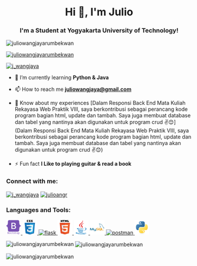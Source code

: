 <h1 align="center">Hi 👋, I'm Julio</h1>
<h3 align="center">I'm a Student at Yogyakarta University of Technology!</h3>

<p align="left"> <img src="https://komarev.com/ghpvc/?username=juliowangjayarumbekwan&label=Profile%20views&color=0e75b6&style=flat" alt="juliowangjayarumbekwan" /> </p>

<p align="left"> <a href="https://github.com/ryo-ma/github-profile-trophy"><img src="https://github-profile-trophy.vercel.app/?username=juliowangjayarumbekwan" alt="juliowangjayarumbekwan" /></a> </p>

<p align="left"> <a href="https://twitter.com/j_wangjaya" target="blank"><img src="https://img.shields.io/twitter/follow/j_wangjaya?logo=twitter&style=for-the-badge" alt="j_wangjaya" /></a> </p>

- 🌱 I’m currently learning **Python & Java**

- 📫 How to reach me **juliowangjaya@gmail.com**

- 📄 Know about my experiences [Dalam Responsi Back End Mata Kuliah Rekayasa Web Praktik VIII, saya berkontribusi sebagai perancang kode program bagian html, update dan tambah. Saya juga membuat database dan tabel yang nantinya akan digunakan untuk program crud ✌😊](Dalam Responsi Back End Mata Kuliah Rekayasa Web Praktik VIII, saya berkontribusi sebagai perancang kode program bagian html, update dan tambah. Saya juga membuat database dan tabel yang nantinya akan digunakan untuk program crud ✌😊)

- ⚡ Fun fact **I Like to playing guitar & read a book**

<h3 align="left">Connect with me:</h3>
<p align="left">
<a href="https://twitter.com/j_wangjaya" target="blank"><img align="center" src="https://raw.githubusercontent.com/rahuldkjain/github-profile-readme-generator/master/src/images/icons/Social/twitter.svg" alt="j_wangjaya" height="30" width="40" /></a>
<a href="https://instagram.com/julioangr" target="blank"><img align="center" src="https://raw.githubusercontent.com/rahuldkjain/github-profile-readme-generator/master/src/images/icons/Social/instagram.svg" alt="julioangr" height="30" width="40" /></a>
</p>

<h3 align="left">Languages and Tools:</h3>
<p align="left"> <a href="https://getbootstrap.com" target="_blank" rel="noreferrer"> <img src="https://raw.githubusercontent.com/devicons/devicon/master/icons/bootstrap/bootstrap-plain-wordmark.svg" alt="bootstrap" width="40" height="40"/> </a> <a href="https://www.w3schools.com/css/" target="_blank" rel="noreferrer"> <img src="https://raw.githubusercontent.com/devicons/devicon/master/icons/css3/css3-original-wordmark.svg" alt="css3" width="40" height="40"/> </a> <a href="https://flask.palletsprojects.com/" target="_blank" rel="noreferrer"> <img src="https://www.vectorlogo.zone/logos/pocoo_flask/pocoo_flask-icon.svg" alt="flask" width="40" height="40"/> </a> <a href="https://www.w3.org/html/" target="_blank" rel="noreferrer"> <img src="https://raw.githubusercontent.com/devicons/devicon/master/icons/html5/html5-original-wordmark.svg" alt="html5" width="40" height="40"/> </a> <a href="https://www.java.com" target="_blank" rel="noreferrer"> <img src="https://raw.githubusercontent.com/devicons/devicon/master/icons/java/java-original.svg" alt="java" width="40" height="40"/> </a> <a href="https://www.mysql.com/" target="_blank" rel="noreferrer"> <img src="https://raw.githubusercontent.com/devicons/devicon/master/icons/mysql/mysql-original-wordmark.svg" alt="mysql" width="40" height="40"/> </a> <a href="https://postman.com" target="_blank" rel="noreferrer"> <img src="https://www.vectorlogo.zone/logos/getpostman/getpostman-icon.svg" alt="postman" width="40" height="40"/> </a> <a href="https://www.python.org" target="_blank" rel="noreferrer"> <img src="https://raw.githubusercontent.com/devicons/devicon/master/icons/python/python-original.svg" alt="python" width="40" height="40"/> </a> </p>

<p><img align="left" src="https://github-readme-stats.vercel.app/api/top-langs?username=juliowangjayarumbekwan&show_icons=true&locale=en&layout=compact" alt="juliowangjayarumbekwan" /></p>

<p>&nbsp;<img align="center" src="https://github-readme-stats.vercel.app/api?username=juliowangjayarumbekwan&show_icons=true&locale=en" alt="juliowangjayarumbekwan" /></p>

<p><img align="center" src="https://github-readme-streak-stats.herokuapp.com/?user=juliowangjayarumbekwan&" alt="juliowangjayarumbekwan" /></p>
